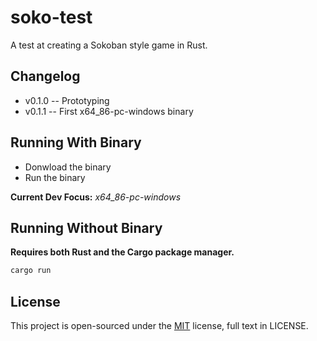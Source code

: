 # soko-test

A test at creating a Sokoban style game in Rust.

## Changelog

- v0.1.0 -- Prototyping
- v0.1.1 -- First x64_86-pc-windows binary

## Running With Binary

- Donwload the binary  
- Run the binary

**Current Dev Focus:** *x64_86-pc-windows*

## Running Without Binary

**Requires both Rust and the Cargo package manager.**

```bash
cargo run
```

## License

This project is open-sourced under the [MIT](https://choosealicense.com/licenses/mit/) license, full text in LICENSE.
